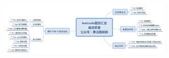 ![20211031001622](https://raw.githubusercontent.com/corykingsf/hack-interview-handbook/main/image/20211031001622.png)